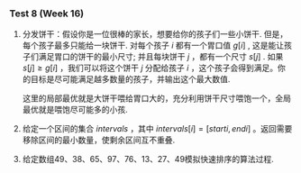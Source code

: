 ### Test 8 (Week 16)

1. 分发饼干：假设你是一位很棒的家长，想要给你的孩子们一些小饼干. 但是，每个孩子最多只能给一块饼干. 对每个孩子 $i$ 都有一个胃口值 $g[i]$ , 这是能让孩子们满足胃口的饼干的最小尺寸; 并且每块饼干 $j$ ，都有一个尺寸 $s[j]$  . 如果 $s[j] \geq g[i]$ ，我们可以将这个饼干 $j$ 分配给孩子 $i$ ，这个孩子会得到满足。你的目标是尽可能满足越多数量的孩子，并输出这个最大数值.

   这里的局部最优就是大饼干喂给胃口大的，充分利用饼干尺寸喂饱一个，全局最优就是喂饱尽可能多的小孩.











2. 给定⼀个区间的集合 $intervals$ ，其中 $intervals[i] = [starti, endi]$ 。返回需要移除区间的最小数量，使剩余区间互不重叠. 









3. 给定数组$49、38、65、97、76、13、27、49$模拟快速排序的算法过程.

